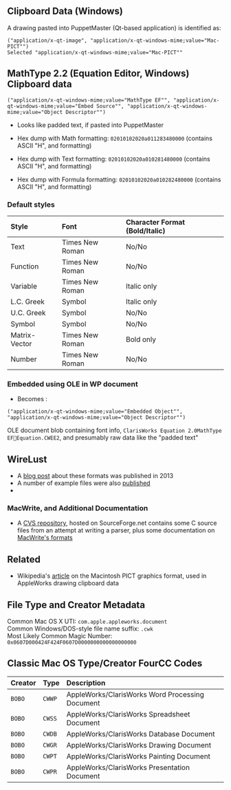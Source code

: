 ## Clipboard Data (Windows) ##

A drawing pasted into PuppetMaster (Qt-based application) is identified as:
```
("application/x-qt-image", "application/x-qt-windows-mime;value="Mac-PICT"") 
Selected "application/x-qt-windows-mime;value="Mac-PICT"" 
```

## MathType 2.2 (Equation Editor, Windows) Clipboard data ##
```
("application/x-qt-windows-mime;value="MathType EF"", "application/x-qt-windows-mime;value="Embed Source"", "application/x-qt-windows-mime;value="Object Descriptor"") 
```

  * Looks like padded text, if pasted into PuppetMaster
  * Hex dump with Math formatting: `02010102020a011283480000` (contains ASCII "H", and formatting)

  * Hex dump with Text formatting: `02010102020a010281480000` (contains ASCII "H", and formatting)

  * Hex dump with Formula formatting: `02010102020a010282480000` (contains ASCII "H", and formatting)

### Default styles ###
| **Style** | **Font** | **Character Format (Bold/Italic)** |
|:----------|:---------|:-----------------------------------|
| Text      | Times New Roman | No/No                              |
| Function  | Times New Roman | No/No                              |
| Variable  | Times New Roman | Italic only                        |
| L.C. Greek | Symbol   | Italic only                        |
| U.C. Greek | Symbol   | No/No                              |
| Symbol    | Symbol   | No/No                              |
| Matrix-Vector | Times New Roman | Bold only                          |
| Number    | Times New Roman | No/No                              |

### Embedded using OLE in WP document ###
  * Becomes :

```
("application/x-qt-windows-mime;value="Embedded Object"", "application/x-qt-windows-mime;value="Object Descriptor"")
```

OLE document blob containing font info, `ClarisWorks Equation 2.0MathType EFEquation.CWEE2`, and presumably raw data like the "padded text"

## WireLust ##

  * A [blog post](http://www.wirelust.com/2013/01/17/parsing-appleworks-and-clarisworks-file-formats/) about these formats was published in 2013
  * A number of example files were also [published](http://wirelust.com/examples/archiving/appleworks/)
  * 

### MacWrite, and Additional Documentation ###
  * A [CVS repository](http://libcwk.cvs.sourceforge.net/viewvc/libcwk/libcwk/), hosted on SourceForge.net contains some C source files from an attempt at writing a parser, plus some documentation on [MacWrite's formats](http://libcwk.cvs.sourceforge.net/viewvc/libcwk/libcwk/doc/)

## Related ##

  * Wikipedia's [article](http://en.wikipedia.org/wiki/PICT) on the Macintosh PICT graphics format, used in AppleWorks drawing clipboard data


## File Type and Creator Metadata ##
Common Mac OS X UTI: `com.apple.appleworks.document`<br />
Common Windows/DOS-style file name suffix: `.cwk`<br />
Most Likely Common Magic Number: `0x0607D000424F424F0607D0000000000000000000`<br />

## Classic Mac OS Type/Creator FourCC Codes ##
|<b>Creator</b>|<b>Type</b>|<b>Description</b>|
|:-------------|:----------|:-----------------|
|`BOBO`        |`CWWP`     |AppleWorks/ClarisWorks Word Processing Document|
|`BOBO`        |`CWSS`     |AppleWorks/ClarisWorks Spreadsheet Document|
|`BOBO`        |`CWDB`     |AppleWorks/ClarisWorks Database Document|
|`BOBO`        |`CWGR`     |AppleWorks/ClarisWorks Drawing Document|
|`BOBO`        |`CWPT`     |AppleWorks/ClarisWorks Painting Document|
|`BOBO`        |`CWPR`     |AppleWorks/ClarisWorks Presentation Document|